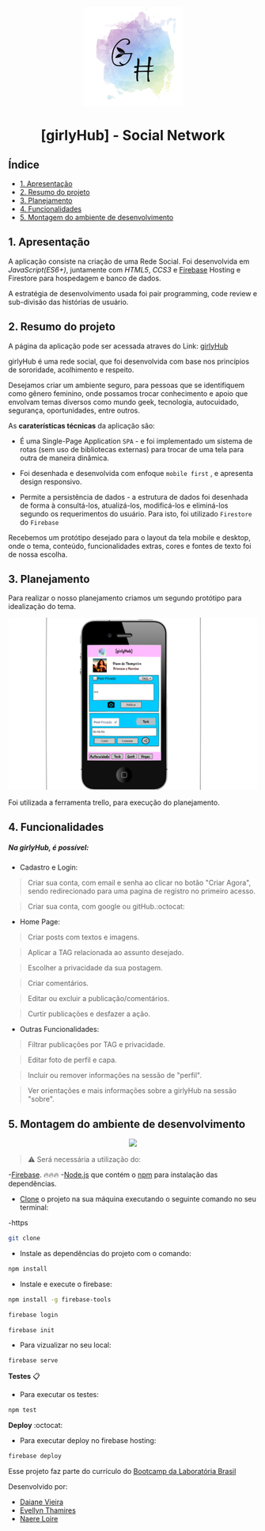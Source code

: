 <p align="center">
<img src="./public/img/girly-logo.png" width="200" heigth="200" >
</p>

<h1 align="center"> [girlyHub] - Social Network</h1>

## Índice

* [1. Apresentação](#1-apresentacao)
* [2. Resumo do projeto](#2-resumo-do-projeto)
* [3. Planejamento](#3-planejamento)
* [4. Funcionalidades](#4-funcionalidades)
* [5. Montagem do ambiente de desenvolvimento](#5-montagem-do-ambiente-de-desenvolvimento)

## 1. Apresentação   

A aplicação consiste na criação de uma Rede Social. Foi desenvolvida em *JavaScript(ES6+)*, juntamente com *HTML5*, *CCS3* e [Firebase](https://firebase.google.com/) Hosting e Firestore para hospedagem e banco de dados.

 A estratégia de desenvolvimento usada foi pair programming, code review e sub-divisão das histórias de usuário.

## 2. Resumo do projeto

A página da aplicação pode ser acessada atraves do Link: [girlyHub](https://.../)

girlyHub é uma rede social, que foi desenvolvida com base nos princípios de sororidade, acolhimento e respeito.

Desejamos criar um ambiente seguro, para pessoas que se identifiquem como gênero feminino, onde possamos trocar conhecimento e apoio que envolvam temas diversos como mundo geek, tecnologia, autocuidado, segurança, oportunidades, entre outros.

As **caraterísticas técnicas** da aplicação são:

* É uma Single-Page Application `SPA` - e foi implementado um sistema de rotas (sem uso de bibliotecas externas) para trocar de uma tela para outra de maneira dinâmica.

* Foi desenhada e desenvolvida com enfoque `mobile first` , e apresenta design responsivo.

* Permite a persistência de dados - a estrutura de dados foi desenhada de forma à consultá-los, atualizá-los, modificá-los e eliminá-los segundo os requerimentos do usuário. Para isto, foi utilizado `Firestore` do `Firebase` 

Recebemos um protótipo desejado para o layout da tela mobile e desktop, onde o tema, conteúdo, funcionalidades extras, cores e fontes de texto foi de nossa escolha.

## 3. Planejamento

Para realizar o nosso planejamento criamos um segundo protótipo para idealização do tema.

![protótipo_girlyHub](https://raw.githubusercontent.com/daianevieira07/SAP004-social-network/readme_branch/public/img/prototipo-girly-feed.png)

Foi utilizada a ferramenta trello, para execução do planejamento.

## 4. Funcionalidades

##### Na girlyHub, é possível:

* Cadastro e Login:

> Criar sua conta, com email e senha ao clicar no botão "Criar Agora", sendo redirecionado para uma pagina de registro no primeiro acesso.

> Criar sua conta, com google ou gitHub.:octocat: 

* Home Page:

> Criar posts com textos e imagens.

> Aplicar a TAG relacionada ao assunto desejado.

> Escolher a privacidade da sua postagem.

> Criar comentários.

> Editar ou excluir a publicação/comentários.

> Curtir publicações e desfazer a ação.

* Outras Funcionalidades:

> Filtrar publicações por TAG e privacidade.

> Editar foto de perfil e capa.

> Incluir ou remover informações na sessão de "perfil".

> Ver orientações e mais informações sobre a girlyHub na sessão "sobre".

## 5. Montagem do ambiente de desenvolvimento

<p align="center">
<img src="https://media.giphy.com/media/W4IY7zQdRh7Ow/giphy.gif" width="200" heigth="200"> 
</p>

> :warning: Será necessária a utilização do:

 -[Firebase](https://firebase.google.com/products/dynamic-links?gclid=EAIaIQobChMIo9Krk6-W6gIVARKRCh26pgTCEAAYASABEgLr-fD_BwE). :fire::fire::fire: 
 -[Node.js](https://nodejs.org/) que contém o [npm](https://docs.npmjs.com/) para instalação das dependências.

 * [Clone](https://help.github.com/articles/cloning-a-repository/) o projeto na sua máquina executando o seguinte comando no seu terminal:
 
-https

``` sh
git clone 
```

* Instale as dependências do projeto com o comando:

``` sh
npm install
```

* Instale e execute o firebase:

``` sh
npm install -g firebase-tools
```

``` sh
firebase login
```

``` sh
firebase init
```

* Para vizualizar no seu local:

``` sh
firebase serve
```

**Testes** :clipboard:

* Para executar os testes:

``` sh
npm test
```

**Deploy** :octocat: 

* Para executar deploy no firebase hosting:

``` sh
firebase deploy
```

Esse projeto faz parte do currículo do [Bootcamp da Laboratória Brasil](https://www.laboratoria.la/br) 

Desenvolvido por: 

* [Daiane Vieira](https://github.com/daianevieira07)
* [Evellyn Thamires](https://github.com/EvellynThamires)
* [Naere Loire](https://github.com/naereloire)
